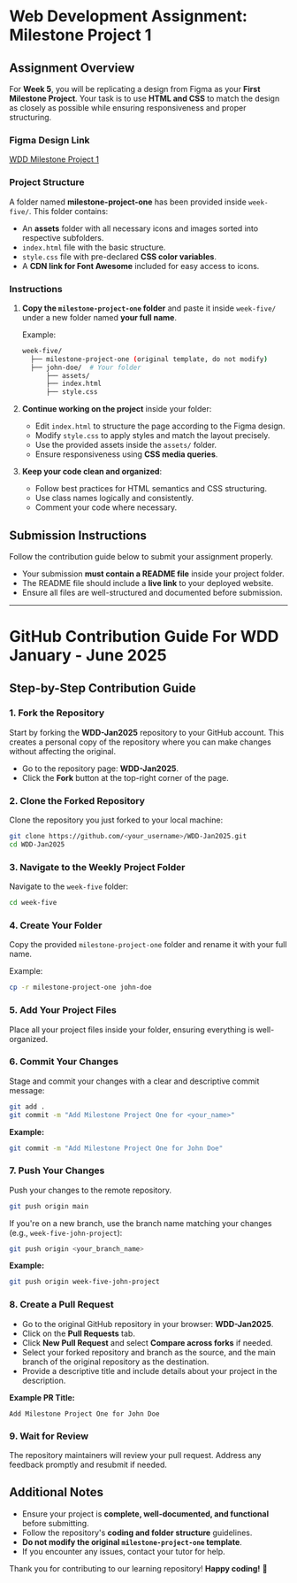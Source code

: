 # Web Development Assignment: Milestone Project 1

## Assignment Overview
For **Week 5**, you will be replicating a design from Figma as your **First Milestone Project**. Your task is to use **HTML and CSS** to match the design as closely as possible while ensuring responsiveness and proper structuring.

### **Figma Design Link**
[WDD Milestone Project 1](https://www.figma.com/design/xB4imnSGGehwcTCqFinjgb/WDD-Milestone-Project-1?node-id=211-1738&t=IYfywvyfjggdxqKM-0)

### **Project Structure**
A folder named **milestone-project-one** has been provided inside `week-five/`. This folder contains:
- An **assets** folder with all necessary icons and images sorted into respective subfolders.
- `index.html` file with the basic structure.
- `style.css` file with pre-declared **CSS color variables**.
- A **CDN link for Font Awesome** included for easy access to icons.

### **Instructions**
1. **Copy the `milestone-project-one` folder** and paste it inside `week-five/` under a new folder named **your full name**.
   
   Example:
   ```bash
   week-five/
     ├── milestone-project-one (original template, do not modify)
     ├── john-doe/  # Your folder
         ├── assets/
         ├── index.html
         ├── style.css
   ```

2. **Continue working on the project** inside your folder:
   - Edit `index.html` to structure the page according to the Figma design.
   - Modify `style.css` to apply styles and match the layout precisely.
   - Use the provided assets inside the `assets/` folder.
   - Ensure responsiveness using **CSS media queries**.

3. **Keep your code clean and organized**:
   - Follow best practices for HTML semantics and CSS structuring.
   - Use class names logically and consistently.
   - Comment your code where necessary.

## **Submission Instructions**
Follow the contribution guide below to submit your assignment properly.

- Your submission **must contain a README file** inside your project folder.
- The README file should include a **live link** to your deployed website.
- Ensure all files are well-structured and documented before submission.

---

# GitHub Contribution Guide For WDD January - June 2025

## **Step-by-Step Contribution Guide**

### **1. Fork the Repository**
Start by forking the **WDD-Jan2025** repository to your GitHub account. This creates a personal copy of the repository where you can make changes without affecting the original.

- Go to the repository page: **WDD-Jan2025**.
- Click the **Fork** button at the top-right corner of the page.

### **2. Clone the Forked Repository**
Clone the repository you just forked to your local machine:

```bash
git clone https://github.com/<your_username>/WDD-Jan2025.git
cd WDD-Jan2025
```

### **3. Navigate to the Weekly Project Folder**
Navigate to the `week-five` folder:

```bash
cd week-five
```

### **4. Create Your Folder**
Copy the provided `milestone-project-one` folder and rename it with your full name.

Example:
```bash
cp -r milestone-project-one john-doe
```

### **5. Add Your Project Files**
Place all your project files inside your folder, ensuring everything is well-organized.

### **6. Commit Your Changes**
Stage and commit your changes with a clear and descriptive commit message:

```bash
git add .
git commit -m "Add Milestone Project One for <your_name>"
```
**Example:**
```bash
git commit -m "Add Milestone Project One for John Doe"
```

### **7. Push Your Changes**
Push your changes to the remote repository.

```bash
git push origin main
```
If you're on a new branch, use the branch name matching your changes (e.g., `week-five-john-project`):

```bash
git push origin <your_branch_name>
```
**Example:**
```bash
git push origin week-five-john-project
```

### **8. Create a Pull Request**
- Go to the original GitHub repository in your browser: **WDD-Jan2025**.
- Click on the **Pull Requests** tab.
- Click **New Pull Request** and select **Compare across forks** if needed.
- Select your forked repository and branch as the source, and the main branch of the original repository as the destination.
- Provide a descriptive title and include details about your project in the description.

**Example PR Title:**
```
Add Milestone Project One for John Doe
```

### **9. Wait for Review**
The repository maintainers will review your pull request. Address any feedback promptly and resubmit if needed.

## **Additional Notes**
- Ensure your project is **complete, well-documented, and functional** before submitting.
- Follow the repository's **coding and folder structure** guidelines.
- **Do not modify the original `milestone-project-one` template**.
- If you encounter any issues, contact your tutor for help.

Thank you for contributing to our learning repository! **Happy coding!** 🚀

